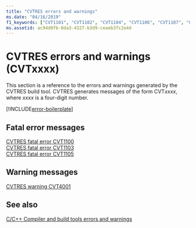 ```yaml
---
title: "CVTRES errors and warnings"
ms.date: "04/16/2019"
f1_keywords: ["CVT1101", "CVT1102", "CVT1104", "CVT1106", "CVT1107", "CVT1108", "CVT1109", "CVT1110"]
ms.assetid: ac94d0fb-0da3-4327-b3d9-ceaeb3fc2e4d
---
```

# CVTRES errors and warnings (CVTxxxx)

This section is a reference to the errors and warnings generated by the CVTRES build tool. CVTRES generates messages of the form CVT*xxxx*, where *xxxx* is a four-digit number.

[!INCLUDE[error-boilerplate](../../error-messages/includes/error-boilerplate.md)]

## Fatal error messages

[CVTRES fatal error CVT1100](cvtres-fatal-error-cvt1100.md) \
[CVTRES fatal error CVT1103](cvtres-fatal-error-cvt1103.md) \
[CVTRES fatal error CVT1105](cvtres-fatal-error-cvt1105.md)

## Warning messages

[CVTRES warning CVT4001](cvtres-warning-cvt4001.md)

## See also

[C/C++ Compiler and build tools errors and warnings](../compiler-errors-1/c-cpp-build-errors.md)
